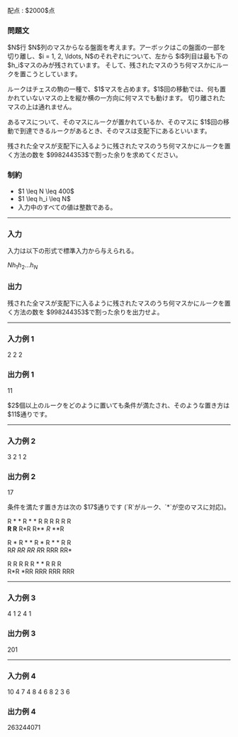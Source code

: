 
<div>

<span>

<span>

<p>
配点 : $2000$点
</p>

<div>

<section>

### **問題文**

<p>
$N$行 $N$列のマスからなる盤面を考えます。アーボックはこの盤面の一部を切り離し、$i = 1, 2, \ldots, N$のそれぞれについて、左から $i$列目は最も下の $h_i$マスのみが残されています。
そして、残されたマスのうち何マスかにルークを置こうとしています。
</p>

<p>
ルークはチェスの駒の一種で、$1$マスを占めます。$1$回の移動では、何も置かれていないマスの上を縦か横の一方向に何マスでも動けます。
切り離されたマスの上は通れません。
</p>

<p>
あるマスについて、そのマスにルークが置かれているか、そのマスに $1$回の移動で到達できるルークがあるとき、そのマスは支配下にあるといいます。
</p>

<p>
残された全マスが支配下に入るように残されたマスのうち何マスかにルークを置く方法の数を $998244353$で割った余りを求めてください。
</p>

</section>

</div>

<div>

<section>

### **制約**

<ul>

<li>
$1 \leq N \leq 400$
</li>

<li>
$1 \leq h_i \leq N$
</li>

<li>
入力中のすべての値は整数である。
</li>

</ul>

</section>

</div>

---

<div>

<div>

<section>

### **入力**

<p>
入力は以下の形式で標準入力から与えられる。
</p>

<div>

$N$$h_1$$h_2$$...$$h_N$
</div>

</section>

</div>

<div>

<section>

### **出力**

<p>
残された全マスが支配下に入るように残されたマスのうち何マスかにルークを置く方法の数を $998244353$で割った余りを出力せよ。
</p>

</section>

</div>

</div>

---

<div>

<section>

### **入力例 1**

<div>

2
2 2

</div>

</section>

</div>

<div>

<section>

### **出力例 1**

<div>

11

</div>

<p>
$2$個以上のルークをどのように置いても条件が満たされ、そのような置き方は $11$通りです。
</p>

</section>

</div>

---

<div>

<section>

### **入力例 2**

<div>

3
2 1 2

</div>

</section>

</div>

<div>

<section>

### **出力例 2**

<div>

17

</div>

<p>
条件を満たす置き方は次の $17$通りです (`R`がルーク、`*`が空のマスに対応)。
</p>

<div>

R *     * R     * *     R R     R R     R R     
**R     R**     R*R     R**     *R*     **R     


R *     R *     * R     * R     * *     R R     
R*R     *RR     RR*     R*R     RRR     RR*     


R R     R R     R *     * R     R R     
R*R     *RR     RRR     RRR     RRR     

</div>

</section>

</div>

---

<div>

<section>

### **入力例 3**

<div>

4
1 2 4 1

</div>

</section>

</div>

<div>

<section>

### **出力例 3**

<div>

201

</div>

</section>

</div>

---

<div>

<section>

### **入力例 4**

<div>

10
4 7 4 8 4 6 8 2 3 6

</div>

</section>

</div>

<div>

<section>

### **出力例 4**

<div>

263244071

</div>

</section>

</div>

</span>

</span>

</div>
